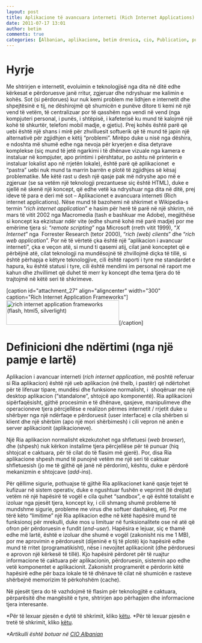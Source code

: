 ```yaml
---
layout: post
title: Aplikacione të avancuara interneti (Rich Internet Applications) - 1
date: 2011-07-17 13:01
author: betim
comments: true
categories: [Albanian, aplikacione, betim drenica, cio, Publication, publikim, ria, rich internet applications, shqip]
---
```

<h1>Hyrje</h1>
Me shtrirjen e internetit, evoluimin e teknologjisë nga dita në ditë edhe kërkesat e përdoruesve janë rritur, zgjeruar dhe ndryshuar me kalimin e kohës. Sot (si përdorues) kur nuk kemi problem me lidhjen e internetit dhe shpejtësinë e tij, ne dëshirojmë që shumicën e punëve ditore ti kemi në një vend të vetëm, të centralizuar por të qasshëm nga vendi në vend (nga kompjuteri personal, i punës, i shtëpisë, i kafeterisë ku mund të kalojmë një kohë të shkurtër, telefoni mobil madje, e gjetiu). Prej kohës është parë që uebi është një shans i mirë për zhvilluesit softuerik që të mund të japin një alternativë për zgjidhjen e këtij “problemi”. <!--more-->Mirëpo duke u nisë nga dëshira, e ndoshta më shumë edhe nga nevoja për kryerjen e disa detyrave komplekse (siç mund të jetë ngarkimi i të dhënave vizuale nga kamera e instaluar në kompjuter, apo printimi i përshtatur, po ashtu në printerin e instaluar lokalist apo në rrjetën lokale), është parë që aplikacionet  e “pastra” uebi nuk mund ta marrin barrën e plotë të zgjidhjes së kësaj problematike. Me këtë rast u desh një qasje pak më ndryshe apo më e zgjeruar (se sa vetëm një teknologji prezantuese siç është HTML), duke e sjellë në skenë një koncept, që edhe vetë ka ndryshuar nga dita në ditë, prej ideve të para e deri më sot – Aplikacionet e avancuara interneti (Rich internet applications). Nëse mund të bazohemi në shkrimet e Wikipedia-s termin “<em>rich internet application</em>” e hasim për herë të parë në një shkrim, në mars të vitit 2002 nga Macromedia (tash e bashkuar me Adobe), megjithëse si koncept ka ekzistuar ndër vite (edhe shumë kohë më parë madje) por me emërime tjera si: “<em>remote scripting</em>” nga Microsoft (rreth vitit 1999), “<em>X Internet</em>” nga  Forrester Research (tetor 2000), “<em>rich (web) clients</em>” dhe “<em>rich web application</em>”. Por në të vërtetë çka është një “aplikacion i avancuar interneti”, çka e veçon atë, si mund ti qasemi atij, cilat janë konceptet që e përbëjnë atë, cilat teknologji na mundësojnë të zhvillojmë diçka të tillë, si është përhapja e këtyre teknologjive, cili është raporti i tyre me standardet e hapura, ku është statusi i tyre, cili është mendimi im personal në raport me kahun dhe zhvillimet që duhet të merr ky koncept dhe tema tjera do të trajtojmë në këtë seri të shkrimeve.

[caption id="attachment_27" align="aligncenter" width="300" caption="Rich Internet Application Frameworks"]<a href="http://blog.betimdrenica.com/wp-content/uploads/2011/07/ria-1.png"><img class="size-medium wp-image-27" title="ria-1" src="http://blog.betimdrenica.com/wp-content/uploads/2011/07/ria-1.png?w=300" alt="rich internet application frameworks (flash, html5, silverlight)" width="300" height="65" /></a>[/caption]
<h1>Definicioni dhe ndërtimi (nga një pamje e lartë)</h1>
Aplikacion i avancuar interneti (<em>rich internet application</em>, më poshtë referuar si Ria aplikacion) është një ueb aplikacion (në thelb, i pastër) që ndërtohet për të liferuar tipare, mundësi dhe funksione normalisht, i  shoqëruar me një desktop aplikacion (“standalone”, shtojcë apo komponentë). Ria aplikacioni sipërfaqësisht, gjithë procesimin e të dhënave, qasjeve, manipulimeve dhe operacioneve tjera përcjellëse e realizon përmes internetit / rrjetit duke u shërbyer nga një ndërfaqe e përdoruesit (user interface) e cila shërben si klient dhe një shërbim (apo një mori shërbimesh) i cili vepron në anën e server aplikacionit (aplikacioneve).

Një Ria aplikacion normalisht ekzekutohet nga shfletuesi (<em>web browser</em>), dhe (shpesh) nuk kërkon instalime tjera përcjellëse për të punuar (hiq shtojcat e caktuara, për të cilat do të flasim më gjerë). Por, disa Ria aplikacione shpesh mund të punojnë vetëm me një seri të caktuar shfletuesish (jo me të gjithë që janë në përdorim), kështu, duke e përdorë mekanizmin e shtojcave (<em>add-ins</em>).

Për qëllime sigurie, pothuajse të gjithë Ria aplikacionet kanë qasje tejet të kufizuar në sistem operativ, duke e ngushtuar fushën e veprimit (të drejtat) vetëm në një hapësirë të vogël e cila quhet “sandbox”, e që është totalisht e izoluar nga pjesët tjera, koncept ky, i cili shmang shumë probleme të mundshme sigurie, probleme me virus dhe softuer dashakeq, etj. Por me tërë këto “limitime” një Ria aplikacion edhe në këtë hapësirë mund të funksionoj për mrekulli, duke mos u limituar në funksionalitete ose në atë që ofron për përdoruesin e fundit (<em>end-user</em>). Hapësira e lejuar, siç e thamë edhe më lartë, është e izoluar dhe shumë e vogël (zakonisht nis me 1 MB), por me aprovimin e përdoruesit (dijeninë e tij të plotë) kjo hapësirë edhe mund të rritet (programatikisht), nëse i nevojitet aplikacionit (dhe përdoruesi e aprovon një kërkesë të tillë). Kjo hapësirë përdoret për të ruajtur informacione të caktuara për aplikacionin, përdoruesin, sistemin apo edhe vetë komponentet e aplikacionit. Zakonisht programerët e përdorin këtë hapësirë edhe për baza lokale të të dhënave të cilat në shumicën e rasteve shërbejnë memorizim të përkohshëm (cache).

Në pjesët tjera do të vazhdojmë të flasim për teknologjitë e caktuara, përparësitë dhe mangësitë e tyre, shtrirjen apo përhapjen dhe informacione tjera interesante.

*Për të lexuar pjesën e dytë të shkrimit, kliko <a title="Aplikacione të avancuara interneti (Rich Internet Applications) – 2" href="http://betimdrenica.wordpress.com/2011/07/17/aplikacione-te-avancuara-interneti-2/" target="_blank">këtu</a>.
*Për të lexuar pjesën e tretë të shkrimit, kliko <a title="Aplikacione të avancuara interneti (Rich Internet Applications) – 3" href="http://betimdrenica.wordpress.com/2011/07/17/aplikacione-te-avancuara-interneti-3/" target="_blank">këtu</a>.

<em>*Artikulli është botuar në <a title="CIO Albanian" href="http://www.cio.al" target="_blank">CIO Albanian</a></em>
